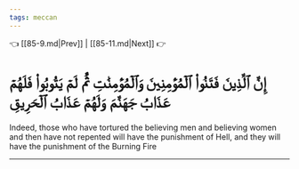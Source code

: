```yaml
---
tags: meccan
---
```


👈 [[85-9.md|Prev]] | [[85-11.md|Next]] 👉

# إِنَّ ٱلَّذِينَ فَتَنُواْ ٱلۡمُؤۡمِنِينَ وَٱلۡمُؤۡمِنَٰتِ ثُمَّ لَمۡ يَتُوبُواْ فَلَهُمۡ عَذَابُ جَهَنَّمَ وَلَهُمۡ عَذَابُ ٱلۡحَرِيقِ

Indeed, those who have tortured the believing men and believing women and then have not repented will have the punishment of Hell, and they will have the punishment of the Burning Fire

---

